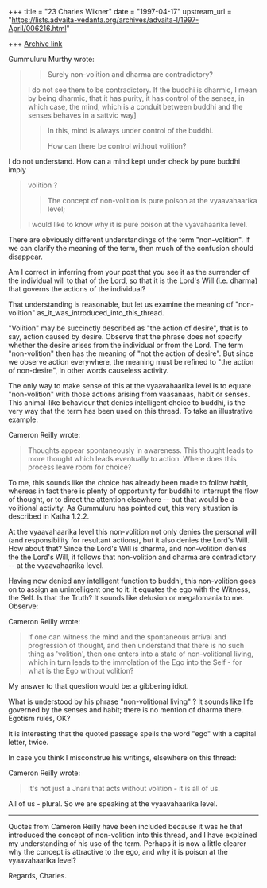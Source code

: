 +++
title = "23 Charles Wikner"
date = "1997-04-17"
upstream_url = "https://lists.advaita-vedanta.org/archives/advaita-l/1997-April/006216.html"

+++
[Archive link](https://lists.advaita-vedanta.org/archives/advaita-l/1997-April/006216.html)

Gummuluru Murthy <gmurthy at MORGAN.UCS.MUN.CA> wrote:

> > Surely non-volition and dharma are contradictory?
>
> I do not see them to be contradictory. If the buddhi is dharmic, I mean
> by being dharmic, that it has purity, it has control of the senses, in
> which case, the mind, which is a conduit between buddhi and the senses
> behaves in a sattvic way]
>
> > In this, mind is always under control of the buddhi.
> >
> > How can there be control without volition?
>
I do not understand. How can a mind kept under check by pure buddhi imply
> volition ?
>
> > The concept of non-volition is pure poison at the vyaavahaarika level;
>
> I would like to know why it is pure poison at the vyavahaarika level.

There are obviously different understandings of the term "non-volition".
If we can clarify the meaning of the term, then much of the confusion
should disappear.

Am I correct in inferring from your post that you see it as the
surrender of the individual will to that of the Lord, so that it
is the Lord's Will (i.e. dharma) that governs the actions of the
individual?

That understanding is reasonable, but let us examine the meaning
of "non-volition" as_it_was_introduced_into_this_thread.

"Volition" may be succinctly described as "the action of desire",
that is to say, action caused by desire.  Observe that the phrase
does not specify whether the desire arises from the individual or
from the Lord.  The term "non-volition" then has the meaning of
"not the action of desire".  But since we observe action everywhere,
the meaning must be refined to "the action of non-desire", in other
words causeless activity.

The only way to make sense of this at the vyaavahaarika level is
to equate "non-volition" with those actions arising from vaasanaas,
habit or senses.  This animal-like behaviour that denies intelligent
choice to buddhi, is the very way that the term has been used on this
thread.  To take an illustrative example:

Cameron Reilly wrote:
> Thoughts appear spontaneously in awareness. This thought leads to more
> thought which leads eventually to action. Where does this process leave
> room for choice?

To me, this sounds like the choice has already been made to
follow habit, whereas in fact there is plenty of opportunity
for buddhi to interrupt the flow of thought, or to direct the
attention elsewhere -- but that would be a volitional activity.
As Gummuluru has pointed out, this very situation is described
in Katha 1.2.2.

At the vyaavahaarika level this non-volition not only denies
the personal will (and responsibility for resultant actions),
but it also denies the Lord's Will.  How about that?
Since the Lord's Will is dharma, and non-volition denies the
the Lord's Will, it follows that non-volition and dharma are
contradictory -- at the vyaavahaarika level.

Having now denied any intelligent function to buddhi, this
non-volition goes on to assign an unintelligent one to it:
it equates the ego with the Witness, the Self.  Is that the
Truth?  It sounds like delusion or megalomania to me. Observe:

Cameron Reilly wrote:
> If one can witness
> the mind and the spontaneous arrival and progression of thought, and then
> understand that there is no such thing as 'volition', then one enters into
> a state of non-volitional living, which in turn leads to the immolation of
> the Ego into the Self - for what is the Ego without volition?

My answer to that question would be: a gibbering idiot.

What is understood by his phrase "non-volitional living" ?
It sounds like life governed by the senses and habit; there
is no mention of dharma there.  Egotism rules, OK?

It is interesting that the quoted passage spells the word
"ego" with a capital letter, twice.

In case you think I misconstrue his writings, elsewhere on
this thread:

Cameron Reilly wrote:
> It's not just a Jnani that acts without
> volition - it is all of us.

All of us - plural.  So we are speaking at the vyaavahaarika level.
_____

Quotes from Cameron Reilly have been included because it was he
that introduced the concept of non-volition into this thread,
and I have explained my understanding of his use of the term.
Perhaps it is now a little clearer why the concept is attractive
to the ego, and why it is poison at the vyaavahaarika level?

Regards, Charles.

